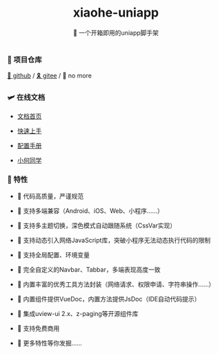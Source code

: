 <div align="center">
  <h1>xiaohe-uniapp</h1>
  <span>🚀 一个开箱即用的uniapp脚手架</span>
</div>

<br>

### 🚁 项目仓库

[🎈 github](https://github.com/xiaohe0601/xiaohe-uniapp) / [🎗️ gitee](https://gitee.com/xiaohe0601/xiaohe-uniapp) / 🎃 no more

### 🛩️ 在线文档

- [文档首页](https://xiaohe-uniapp.myhdg.top)

- [快速上手](https://xiaohe-uniapp.myhdg.top/guide/getting-started.html)

- [配置手册](https://xiaohe-uniapp.myhdg.top/config/global.html)

- [小何同学](https://xiaohe-uniapp.myhdg.top/about/xiaohe.html)

### 🎉 特性

- 🍔 代码高质量，严谨规范

- 🍚 支持多端兼容（Android、iOS、Web、小程序……）

- 🍖 支持多主题切换，深色模式自动跟随系统（CssVar实现）

- 🍜 支持动态引入网络JavaScript库，突破小程序无法动态执行代码的限制

- 🍙 支持全局配置、环境变量

- 🍟 完全自定义的Navbar、Tabbar，多端表现高度一致

- 🧀 内置丰富的优秀工具方法封装（网络请求、权限申请、字符串操作……）

- 🍳 内置组件提供VueDoc，内置方法提供JsDoc（IDE自动代码提示）

- 🍨 集成uview-ui 2.x、z-paging等开源组件库

- 🌭 支持免费商用

- 🥗 更多特性等你发掘……